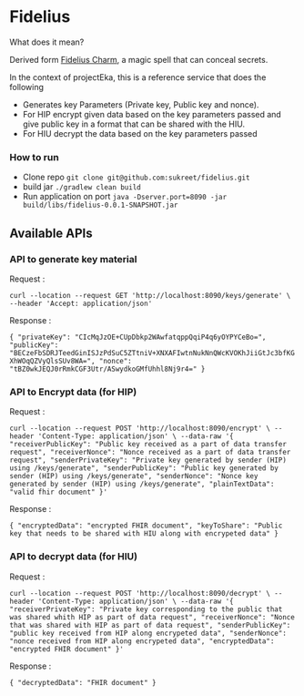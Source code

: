 # Fidelius
What does it mean?

Derived form [Fidelius Charm](https://harrypotter.fandom.com/wiki/Fidelius_Charm), a magic spell that can conceal secrets.

In the context of projectEka, this is a reference service that does the following 
- Generates key Parameters (Private key, Public key and nonce).
- For HIP encrypt given data based on the key parameters passed  and give public key in a format that can be shared with the HIU.
- For HIU decrypt the data based on the key parameters passed 


### How to run
- Clone repo `git clone git@github.com:sukreet/fidelius.git`
- build jar `./gradlew clean build `
- Run application on port `java -Dserver.port=8090 -jar build/libs/fidelius-0.0.1-SNAPSHOT.jar 
`


## Available APIs
### API to generate key material
Request :  
 
 `curl --location --request GET 'http://localhost:8090/keys/generate' \
                                --header 'Accept: application/json'`

Response : 

`{
     "privateKey": "CIcMqJzOE+CUpDbkp2WAwfatqppQqiP4q6yOYPYCeBo=",
     "publicKey": "BECzeFbSDRJTeedGinISJzPdSuC5ZTtniV+XNXAFIwtnNukNnQWcKVOKhJiiGtJc3bfKGXhWOqQZVyQlsSUv8WA=",
     "nonce": "tBZ0wkJEQJ0rRmkCGF3Utr/ASwydkoGMfUhhl8Nj9r4="
 }`
### API to Encrypt data (for HIP) 
Request : 

`curl --location --request POST 'http://localhost:8090/encrypt' \
--header 'Content-Type: application/json' \
--data-raw '{
    "receiverPublicKey": "Public key received as a part of data transfer request",
    "receiverNonce": "Nonce received as a part of data transfer request",
    "senderPrivateKey": "Private key generated by sender (HIP) using /keys/generate",
    "senderPublicKey": "Public key generated by sender (HIP) using /keys/generate",
    "senderNonce": "Nonce key generated by sender (HIP) using /keys/generate",
    "plainTextData": "valid fhir document"
}'`

Response : 

`{
     "encryptedData": "encrypted FHIR document",
     "keyToShare": "Public key that needs to be shared with HIU along with encrypeted data"
 }`

### API to decrypt data (for HIU)

Request :

`curl --location --request POST 'http://localhost:8090/decrypt' \
 --header 'Content-Type: application/json' \
 --data-raw '{
     "receiverPrivateKey": "Private key corresponding to the public that was shared whith HIP as part of data request",
     "receiverNonce": "Nonce that was shared with HIP as part of data request",
     "senderPublicKey": "public key received from HIP along encrypeted data",
     "senderNonce": "nonce received from HIP along encrypeted data",
     "encryptedData": "encrypted FHIR document"
 }'`
 
Response : 

`{
     "decryptedData": "FHIR document"
 }`
 
